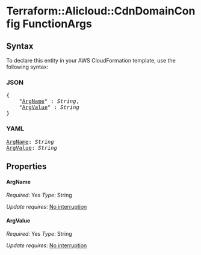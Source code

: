 # Terraform::Alicloud::CdnDomainConfig FunctionArgs

## Syntax

To declare this entity in your AWS CloudFormation template, use the following syntax:

### JSON

<pre>
{
    "<a href="#argname" title="ArgName">ArgName</a>" : <i>String</i>,
    "<a href="#argvalue" title="ArgValue">ArgValue</a>" : <i>String</i>
}
</pre>

### YAML

<pre>
<a href="#argname" title="ArgName">ArgName</a>: <i>String</i>
<a href="#argvalue" title="ArgValue">ArgValue</a>: <i>String</i>
</pre>

## Properties

#### ArgName

_Required_: Yes
_Type_: String

_Update requires_: [No interruption](https://docs.aws.amazon.com/AWSCloudFormation/latest/UserGuide/using-cfn-updating-stacks-update-behaviors.html#update-no-interrupt)

#### ArgValue

_Required_: Yes
_Type_: String

_Update requires_: [No interruption](https://docs.aws.amazon.com/AWSCloudFormation/latest/UserGuide/using-cfn-updating-stacks-update-behaviors.html#update-no-interrupt)

